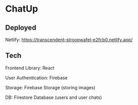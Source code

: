 # ChatUp

## Deployed
Netlify: https://transcendent-stroopwafel-e2fcb0.netlify.app/

## Tech
Frontend Library: React

User Authentication: Firebase

Storage: Firebase Storage (storing images)

DB: Firestore Database (users and user chats)
